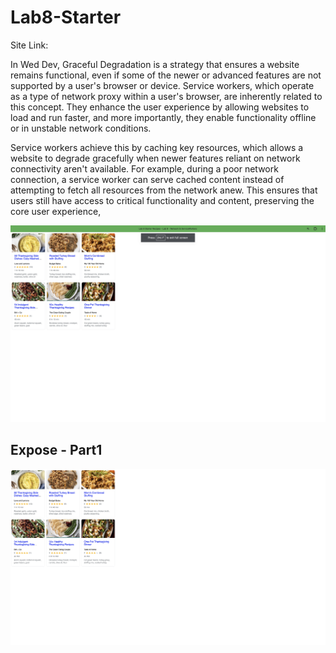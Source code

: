 # Lab8-Starter

Site Link: 

In Wed Dev, Graceful Degradation is a strategy that ensures a website remains functional, even if some of the newer or advanced features are not supported by a user's browser or device. Service workers, which operate as a type of network proxy within a user's browser, are inherently related to this concept. They enhance the user experience by allowing websites to load and run faster, and more importantly, they enable functionality offline or in unstable network conditions.

Service workers achieve this by caching key resources, which allows a website to degrade gracefully when newer features reliant on network connectivity aren't available. For example, during a poor network connection, a service worker can serve cached content instead of attempting to fetch all resources from the network anew. This ensures that users still have access to critical functionality and content, preserving the core user experience, 

![PWA](pwa.png "Screenshot Example")


## Expose - Part1

![PWA](Part-expose.png "Expose Example")
